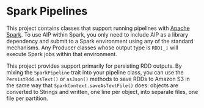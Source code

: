 Spark Pipelines
=====

This project contains classes that support running pipelines with [Apache Spark](https://spark.apache.org/). To use AIP within Spark, you only need to include AIP as a library dependency and submit to a Spark environment using any of the standard mechanisms. Any Producer classes whose output type is `RDD[_]` will execute Spark jobs within that environment.

This project provides support primarily for persisting RDD outputs. By mixing the `SparkPipeline` trait into your pipeline class, you can use the `PersistRdd.asText()` or `asJson()` methods to save RDDs to Amazon S3 in the same way that `SparkContext.saveAsTextFile()` does: objects are converted to Strings and written, one line per object, into separate files, one file per partition.